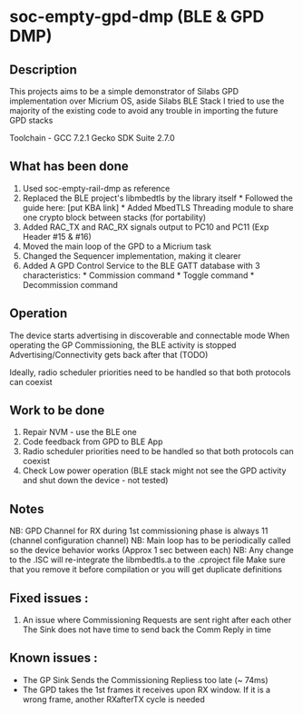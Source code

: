 # soc-empty-gpd-dmp (BLE & GPD DMP)

## Description
This projects aims to be a simple demonstrator of Silabs GPD implementation over Micrium OS, aside Silabs BLE Stack
I tried to use the majority of the existing code to avoid any trouble in importing the future GPD stacks 

Toolchain - GCC 7.2.1
Gecko SDK Suite 2.7.0

## What has been done
  1. Used soc-empty-rail-dmp as reference
  2. Replaced the BLE project's libmbedtls by the library itself
    * Followed the guide here: [put KBA link]
    * Added MbedTLS Threading module to share one crypto block between stacks (for portability)
  3. Added RAC_TX and RAC_RX signals output to PC10 and PC11 (Exp Header #15 & #16)
  4. Moved the main loop of the GPD to a Micrium task
  5. Changed the Sequencer implementation, making it clearer
  6. Added A GPD Control Service to the BLE GATT database with 3 characteristics:
    * Commission command
    * Toggle command
    * Decommission command

## Operation
The device starts advertising in discoverable and connectable mode
When operating the GP Commissioning, the BLE activity is stopped
Advertising/Connectivity gets back after that (TODO)

Ideally, radio scheduler priorities need to be handled so that both protocols can coexist

## Work to be done
1. Repair NVM - use the BLE one
2. Code feedback from GPD to BLE App
3. Radio scheduler priorities need to be handled so that both protocols can coexist
4. Check Low power operation (BLE stack might not see the GPD activity and shut down the device - not tested)

## Notes
NB: GPD Channel for RX during 1st commissioning phase is always 11 (channel configuration channel)
NB: Main loop has to be periodically called so the device behavior works (Approx 1 sec between each)
NB: Any change to the .ISC will re-integrate the libmbedtls.a to the .cproject file
    Make sure that you remove it before compilation or you will get duplicate definitions

## Fixed issues :
1. An issue where Commissioning Requests are sent right after each other
   The Sink does not have time to send back the Comm Reply in time

## Known issues :
  * The GP Sink Sends the Commissioning Repliess too late (~ 74ms)
  * The GPD takes the 1st frames it receives upon RX window.
    If it is a wrong frame, another RXafterTX cycle is needed

